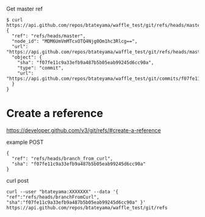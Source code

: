 

Get master ref
```
$ curl https://api.github.com/repos/btateyama/waffle_test/git/refs/heads/master
{
  "ref": "refs/heads/master",
  "node_id": "MDM6UmVmMTcxOTQ4Njg0Om1hc3Rlcg==",
  "url": "https://api.github.com/repos/btateyama/waffle_test/git/refs/heads/master",
  "object": {
    "sha": "f07fe11c9a33efb9a487b5b05eab99245d6cc90a",
    "type": "commit",
    "url": "https://api.github.com/repos/btateyama/waffle_test/git/commits/f07fe11c9a33efb9a487b5b05eab99245d6cc90a"
  }
}
```


# Create a reference
https://developer.github.com/v3/git/refs/#create-a-reference

example POST
```
{
  "ref": "refs/heads/branch_from_curl",
  "sha": "f07fe11c9a33efb9a487b5b05eab99245d6cc90a"
}
```

curl post
```
curl --user "btateyama:XXXXXXX" --data '{ "ref":"refs/heads/branchFromCurl", "sha":"f07fe11c9a33efb9a487b5b05eab99245d6cc90a" }' https://api.github.com/repos/btateyama/waffle_test/git/refs
```
